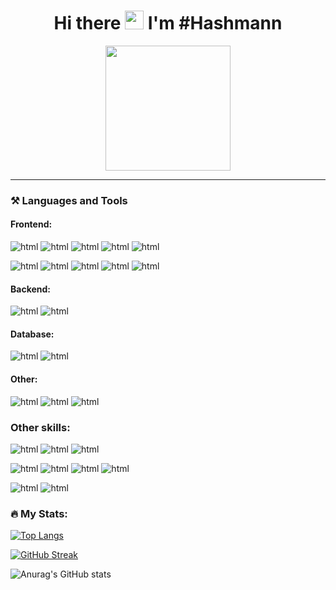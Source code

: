 <h1 align="center">Hi there <img src="https://media.giphy.com/media/hvRJCLFzcasrR4ia7z/giphy.gif" width="30px"/> I'm #Hashmann</h1>
<div id="header" align="center">
  <!--<img src="https://media.giphy.com/media/lBm4rgtyIPJmywXzLW/giphy.gif" width="400"/>-->
  <!--<img src="https://media.giphy.com/media/M9gbBd9nbDrOTu1Mqx/giphy.gif" width="400"/>-->
  <!--<img src="https://github.com/Hashmann/Hashmann/blob/main/52O8.gif" width="400"/>-->
  <img src="https://media.giphy.com/media/4hCJsNJ7zRcic/giphy.gif" width="200"/>
  
 <!--<img src="" width="400"/>-->
</div>

<div id="header" align="center">
<img src="https://komarev.com/ghpvc/?username=hashmann&label=PROFILE+VIEWS" alt=""/>
</div>

---

### ⚒️ Languages and Tools
#### Frontend:

![html](https://img.shields.io/badge/-HTML-22272e?style=for-the-badge&logo=html5)
![html](https://img.shields.io/badge/-CSS-22272e?style=for-the-badge&logo=css3&logoColor=1572B6)
![html](https://img.shields.io/badge/-sass-22272e?style=for-the-badge&logo=sass&logoColor=CC6699)
![html](https://img.shields.io/badge/-Bootstrap-22272e?style=for-the-badge&logo=Bootstrap&logoColor=7952B3)
![html](https://img.shields.io/badge/-TailwindCSS-22272e?style=for-the-badge&logo=TailwindCSS&logoColor=06B6D4)

![html](https://img.shields.io/badge/-JavaScript-22272e?style=for-the-badge&logo=javaScript&logoColor=F7DF1E)
![html](https://img.shields.io/badge/-vuejs-22272e?style=for-the-badge&logo=vue.js&logoColor=4FC08D)
![html](https://img.shields.io/badge/-Vuetify-22272e?style=for-the-badge&logo=Vuetify&logoColor=1867C0)
![html](https://img.shields.io/badge/-Quasar-22272e?style=for-the-badge&logo=Quasar&logoColor=1976D2)
![html](https://img.shields.io/badge/-GreenSock-22272e?style=for-the-badge&logo=GreenSock&logoColor=88CE02)

#### Backend:

![html](https://img.shields.io/badge/-Nodejs/Express-22272e?style=for-the-badge&logo=node.js&logoColor=339933)
![html](https://img.shields.io/badge/-Laravel-22272e?style=for-the-badge&logo=Laravel&logoColor=FF2D20)

#### Database:

![html](https://img.shields.io/badge/-MySQL/Eloquent-22272e?style=for-the-badge&logo=MySQL&logoColor=4479A1)
![html](https://img.shields.io/badge/-Mongo-22272e?style=for-the-badge&logo=MongoDB&logoColor=47A248)

#### Other:

![html](https://img.shields.io/badge/-C%23-22272e?style=for-the-badge&logo=csharp&logoColor=239120)
![html](https://img.shields.io/badge/-Unity-22272e?style=for-the-badge&logo=Unity&logoColor=fff)
![html](https://img.shields.io/badge/-Delphi-22272e?style=for-the-badge&logo=Delphi&logoColor=EE1F35)

### Other skills:

![html](https://img.shields.io/badge/-Studio%20One-22272e?style=for-the-badge&logo=NONE&logoColor=EE1F35)
![html](https://img.shields.io/badge/-Ableton%20Live-22272e?style=for-the-badge&logo=abletonlive&logoColor=fff)
![html](https://img.shields.io/badge/-Reaper-22272e?style=for-the-badge&logo=NONE&logoColor=fff)

![html](https://img.shields.io/badge/-After%20Effects-22272e?style=for-the-badge&logo=AdobeAfterEffects&logoColor=9999FF)
![html](https://img.shields.io/badge/-Audition-22272e?style=for-the-badge&logo=AdobeAudition&logoColor=9999FF)
![html](https://img.shields.io/badge/-Photoshop-22272e?style=for-the-badge&logo=AdobePhotoshop&logoColor=31A8FF)
![html](https://img.shields.io/badge/-Figma-22272e?style=for-the-badge&logo=figma&logoColor=F24E1E)

![html](https://img.shields.io/badge/-Autocad-22272e?style=for-the-badge&logo=Autodesk&logoColor=0696D7)
![html](https://img.shields.io/badge/-Blender-22272e?style=for-the-badge&logo=Blender&logoColor=F5792A)

[//]: # (### :fire: My Stats :)
### 🔥 My Stats:

[![Top Langs](https://github-readme-stats.vercel.app/api/top-langs/?username=hashmann&layout=compact&theme=tokyonight)](https://github.com/anuraghazra/github-readme-stats)

[![GitHub Streak](http://github-readme-streak-stats.herokuapp.com?user=Hashmann&theme=tokyonight)](https://git.io/streak-stats)

![Anurag's GitHub stats](https://github-readme-stats.vercel.app/api?username=hashmann&show_icons=true&theme=tokyonight)










<!--
**Hashmann/Hashmann** is a ✨ _special_ ✨ repository because its `README.md` (this file) appears on your GitHub profile.
<img src="" alt="" width="86"/>
Here are some ideas to get you started:

- 🔭 I’m currently working on ...
- 🌱 I’m currently learning ...
- 👯 I’m looking to collaborate on ...
- 🤔 I’m looking for help with ...
- 💬 Ask me about ...
- 📫 How to reach me: ...
- 😄 Pronouns: ...
- ⚡ Fun fact: ...👋
-->
